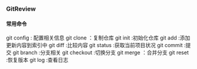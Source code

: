 ### GitReview

#### 常用命令

git config : 配置相关信息
git clone ：复制仓库
git init :初始化仓库
git add :添加更新内容到索引中
git diff :比较内容
git status :获取当前项目状况
git commit :提交
git branch :分支相关
git checkout :切换分支
git merge ：合并分支
git reset :恢复版本
git log :查看日志
